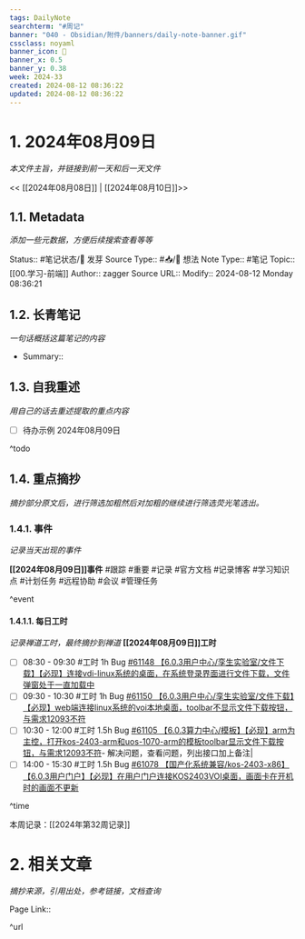 ```yaml
---
tags: DailyNote
searchterm: "#周记"
banner: "040 - Obsidian/附件/banners/daily-note-banner.gif"
cssclass: noyaml
banner_icon: 💌
banner_x: 0.5
banner_y: 0.38
week: 2024-33
created: 2024-08-12 08:36:22
updated: 2024-08-12 08:36:22
---
```


# 1. 2024年08月09日

_本文件主旨，并链接到前一天和后一天文件_

<< [[2024年08月08日]] | [[2024年08月10日]]>>

## 1.1. Metadata

_添加一些元数据，方便后续搜索查看等等_

Status:: #笔记状态/🌱 发芽
Source Type:: #📥/💭 想法 
Note Type:: #笔记
Topic:: [[00.学习-前端]]
Author:: zagger
Source URL::
Modify:: 2024-08-12 Monday 08:36:21

## 1.2. 长青笔记

_一句话概括这篇笔记的内容_

- Summary::

## 1.3. 自我重述

_用自己的话去重述提取的重点内容_

- [ ] 待办示例 2024年08月09日

^todo

## 1.4. 重点摘抄

_摘抄部分原文后，进行筛选加粗然后对加粗的继续进行筛选荧光笔选出。_

### 1.4.1. 事件

_记录当天出现的事件_

**[[2024年08月09日]]事件** 
#跟踪 #重要 #记录 #官方文档 #记录博客 #学习知识点 #计划任务 #远程协助 #会议 #管理任务

^event

#### 1.4.1.1. 每日工时

_记录禅道工时，最终摘抄到禅道_
**[[2024年08月09日]]工时**
- [ ] 08:30 - 09:30 #工时  1h Bug [#61148 【6.0.3用户中心/孪生实验室/文件下载】【必现】连接vdi-linux系统的桌面，在系统登录界面进行文件下载，文件弹窗处于一直加载中](http://172.16.203.14:2980/bug-view-61148.html?onlybody=yes&tid=m51kcis0)
- [ ] 09:30 - 10:30 #工时  1h Bug [#61150 【6.0.3用户中心/孪生实验室/文件下载】【必现】web端连接linux系统的voi本地桌面，toolbar不显示文件下载按钮，与需求12093不符](http://172.16.203.14:2980/bug-view-61150.html?onlybody=yes&tid=m51kcis0)
- [ ] 10:30 - 12:00 #工时  1.5h Bug [#61105 【6.0.3算力中心/模板】【必现】arm为主控，打开kos-2403-arm和uos-1070-arm的模板toolbar显示文件下载按钮，与需求12093不符](http://172.16.203.14:2980/bug-view-61105.html?onlybody=yes&tid=m51kcis0)- 解决问题，查看问题，列出接口加上备注|
- [ ] 14:00 - 15:30 #工时  1.5h Bug [#61078 【国产化系统兼容/kos-2403-x86】【6.0.3用户门户】【必现】在用户门户连接KOS2403VOI桌面，画面卡在开机时的画面不更新](http://172.16.203.14:2980/bug-view-61078.html?onlybody=yes&tid=m51kcis0)

^time

本周记录：[[2024年第32周记录]]

# 2. 相关文章

_摘抄来源，引用出处，参考链接，文档查询_

Page Link::

^url
